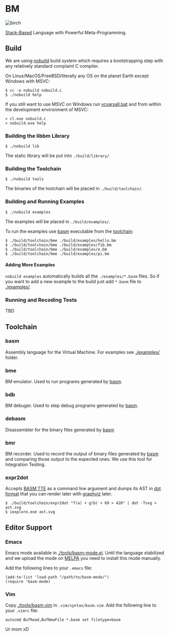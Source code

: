 # BM

![birch](./assets/birch-296x328.png)

[Stack-Based](https://en.wikipedia.org/wiki/Stack-oriented_programming) Language with Powerful Meta-Programming.

## Build

We are using [nobuild](https://github.com/tsoding/nobuild) build system which requires a bootstrapping step with any relatively standard complaint C compiler.

On Linux/MacOS/FreeBSD/literally any OS on the planet Earth except Windows with MSVC:

```console
$ cc -o nobuild nobuild.c
$ ./nobuild help
```

If you still want to use MSVC on Windows run [vcvarsall.bat](https://docs.microsoft.com/en-us/cpp/build/building-on-the-command-line?view=msvc-160) and from within the development environment of MSVC:

```console
> cl.exe nobuild.c
> nobuild.exe help
```
### Building the libbm Library

```console
$ ./nobuild lib
```
The static library will be put into `./build/library/`

### Building the Toolchain

```console
$ ./nobuild tools
```

The binaries of the toolchain will be placed in `./build/toolchain/`.

### Building and Running Examples

```console
$ ./nobuild examples
```

The examples will be placed in `./build/examples/`.

To run the examples use [basm](#basm) executable from the [toolchain](#toolchain):

```
$ ./build/toolchain/bme ./build/examples/hello.bm
$ ./build/toolchain/bme ./build/examples/fib.bm
$ ./build/toolchain/bme ./build/examples/e.bm
$ ./build/toolchain/bme ./build/examples/pi.bm
```

#### Adding More Examples

`nobuild examples` automatically builds all the `./examples/*.basm` files. So if you want to add a new example to the build just add `*.basm` file to [./examples/](./examples/).

### Running and Recoding Tests

TBD

## Toolchain

### basm

Assembly language for the Virtual Machine. For examples see [./examples/](./examples) folder.

### bme

BM emulator. Used to run programs generated by [basm](#basm).

### bdb

BM debuger. Used to step debug programs generated by [basm](#basm).

### debasm

Disassembler for the binary files generated by [basm](#basm)

### bmr

BM recorder. Used to record the output of binary files generated by [basm](#basm) and comparing those output to the expected ones. We use this tool for Integration Testing.

### expr2dot

Accepts [BASM TTE](./docs/assembly.md#translation-time-expressions) as a command line argument and dumps its AST in [dot format](https://graphviz.org/doc/info/lang.html) that you can render later with [graphviz](https://graphviz.org/download/) later.

```console
$ ./build/toolchain/expr2dot "f(a) + g(b) + 69 > 420" | dot -Tsvg > ast.svg
$ iexplore.exe ast.svg
```

## Editor Support

### Emacs

Emacs mode available in [./tools/basm-mode.el](./tools/basm-mode.el). Until the language stabilized and we upload the mode on [MELPA](https://melpa.org/) you need to install this mode manually.

Add the following lines to your `.emacs` file:

```emacs-lisp
(add-to-list 'load-path "/path/to/basm-mode/")
(require 'basm-mode)
```

### Vim

Copy [./tools/basm.vim](./tools/basm.vim) in `.vim/syntax/basm.vim`. Add the following line to your `.vimrc` file:

```vimscript
autocmd BufRead,BufNewFile *.basm set filetype=basm
```

Ur mom xD
